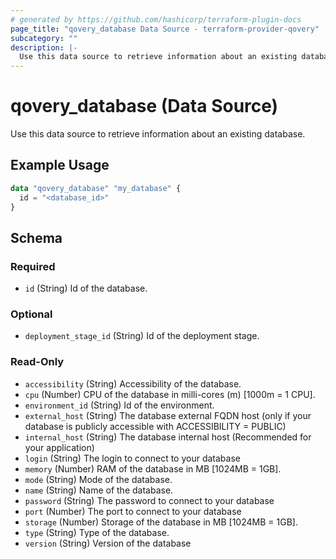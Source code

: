 ```yaml
---
# generated by https://github.com/hashicorp/terraform-plugin-docs
page_title: "qovery_database Data Source - terraform-provider-qovery"
subcategory: ""
description: |-
  Use this data source to retrieve information about an existing database.
---
```


# qovery_database (Data Source)

Use this data source to retrieve information about an existing database.

## Example Usage

```terraform
data "qovery_database" "my_database" {
  id = "<database_id>"
}
```

<!-- schema generated by tfplugindocs -->
## Schema

### Required

- `id` (String) Id of the database.

### Optional

- `deployment_stage_id` (String) Id of the deployment stage.

### Read-Only

- `accessibility` (String) Accessibility of the database.
- `cpu` (Number) CPU of the database in milli-cores (m) [1000m = 1 CPU].
- `environment_id` (String) Id of the environment.
- `external_host` (String) The database external FQDN host (only if your database is publicly accessible with ACCESSIBILITY = PUBLIC)
- `internal_host` (String) The database internal host (Recommended for your application)
- `login` (String) The login to connect to your database
- `memory` (Number) RAM of the database in MB [1024MB = 1GB].
- `mode` (String) Mode of the database.
- `name` (String) Name of the database.
- `password` (String) The password to connect to your database
- `port` (Number) The port to connect to your database
- `storage` (Number) Storage of the database in MB [1024MB = 1GB].
- `type` (String) Type of the database.
- `version` (String) Version of the database


